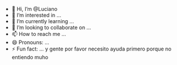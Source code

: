 - 👋 Hi, I’m @Luciano
- 👀 I’m interested in ...
- 🌱 I’m currently learning ...
- 💞️ I’m looking to collaborate on ...
- 📫 How to reach me ...
- 😄 Pronouns: ...
- ⚡ Fun fact: ...
   y gente por favor necesito ayuda primero porque no entiendo muho 
<!---  mi mama esta muy enferma y ya no se que hacer para recaudar dinero   

de corazon se los pido  


Lucianoelpitudo/Lucianoelpitudo is a ✨ special ✨ repository because its `README.md` (this file) appears on your GitHub profile.
You can click the Preview link to take a look at your changes.
--->
